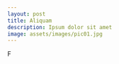 ```yaml
---
layout: post
title: Aliquam
description: Ipsum dolor sit amet
image: assets/images/pic01.jpg
---
```


F